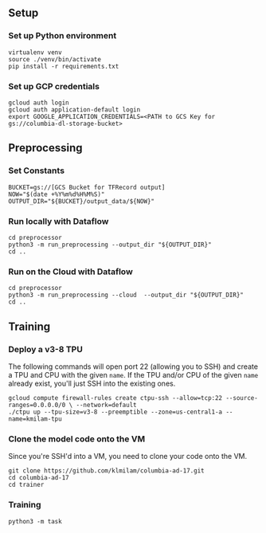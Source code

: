 ## Setup

### Set up Python environment
```
virtualenv venv
source ./venv/bin/activate
pip install -r requirements.txt
```
### Set up GCP credentials
```
gcloud auth login
gcloud auth application-default login
export GOOGLE_APPLICATION_CREDENTIALS=<PATH to GCS Key for gs://columbia-dl-storage-bucket>
```

## Preprocessing
### Set Constants
```
BUCKET=gs://[GCS Bucket for TFRecord output]
NOW="$(date +%Y%m%d%H%M%S)"
OUTPUT_DIR="${BUCKET}/output_data/${NOW}"
```

### Run locally with Dataflow
```
cd preprocessor
python3 -m run_preprocessing --output_dir "${OUTPUT_DIR}"
cd ..
```
### Run on the Cloud with Dataflow
```
cd preprocessor
python3 -m run_preprocessing --cloud  --output_dir "${OUTPUT_DIR}"
cd ..
```
  

## Training
### Deploy a v3-8 TPU
The following commands will open port 22 (allowing you to SSH) and create a TPU and CPU with the given `name`. If the TPU and/or CPU of the given `name` already exist, you'll just SSH into the existing ones. 

```
gcloud compute firewall-rules create ctpu-ssh --allow=tcp:22 --source-ranges=0.0.0.0/0 \ --network=default
./ctpu up --tpu-size=v3-8 --preemptible --zone=us-central1-a --name=kmilam-tpu
```
### Clone the model code onto the VM
Since you're SSH'd into a VM, you need to clone your code onto the VM.
```
git clone https://github.com/klmilam/columbia-ad-17.git
cd columbia-ad-17
cd trainer
```

### Training
```
python3 -m task
```
